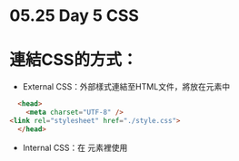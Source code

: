 # 05\.25 Day 5 CSS

# 連結CSS的方式：

* External CSS：外部樣式連結至HTML文件，將<link>放在<head>元素中

```html
  <head>
    <meta charset="UTF-8" />
<link rel="stylesheet" href="./style.css">
  </head>
```

* Internal CSS：在 <head> 元素裡使用 <style> 元素嵌入樣式表

```html
 <head>   
    <style>
      p {
        color: red;
      }
    </style>
  </head>
```

* Inline CSS：使用 HTML 元素的 style 屬性

```html
  <body>
    <p style="color:red;">Apple</p>
  </body>
```

---

## selector 選擇器

### Type selector 類型選擇器

* 使用標籤(tag name)挑選元素並設定樣式

```css
h1{ color: red;}
```

### ID selector ID選擇器

* 使用 #id 挑選元素並設定樣式

```css
#pikachu { color: yellow　;}
```

### Class selector 類別選擇器

* 使用 .class 挑選元素並設定樣式

* 要表達兩個以上的class類別，要用空格隔開，不能寫超過一個class屬性在一個標籤元素中

```html
<h1 class="pokemon fire">小火龍</h1>
```

```css
.pokemon { background-color: lightblue;}
.fire{border: 2px solid red;}
```

### Universal selector 萬用選擇器

* 用\*字號設定樣式

```css
* {background-color: aquamarine;}
```

### Attribute selector 屬性選擇器

* 將屬性條件寫在\[\]（中括號）裡面

* 權重等於.class，一樣是10分

```css
a[href^="https"] {font-size: 2rem;}

a[href*="pseudo"] {color: tomato;}

a[href$="https"] {background-color: lightblue;}

a[target="_blank"] {text-decoration: none;}
```

* \[attribute=”value”\]：屬性要完全等於value

* \[attribute^=”value”\]：屬性要以value開頭

* \[attribute$=”value”\]：屬性以value結尾

* \[attribute\*=”value”\]：屬性要包含value

### **Groups of selectors 群組選擇器**

* 用逗號,隔開：逗號前後可以使用不同選擇器

* 一次選取多種元素套用相同以上

```css
  h1,#pikachu,.pokemon{font-size: 72px;}
```

### Child combinator  子選擇器

* 用parent > child 來選擇直接底下的元素

```css
  div>h1 {color: red;}
/* <div>下一層的<h1>會被選到*/
```

### Descendant combinator 後代選擇器

* 用空白來選擇元素包含在內的所有元素

```css
  div h1 {color: red;}
/* <div>包含在內的所有<h1>都會被選到*/
```

### Adjacent Sibling combinator  同層相鄰選擇器

* 用+來選擇**同層**內緊鄰的元素

```css
  div+h1 {color: red;}
/* 跟<div>同一層並且與之相鄰的<h1>會被選到*/
```

### General Sibling combinator  同層全體選擇器

* 用～來選擇同層內**後面**的所有其他元素

```css
  div~h1 {color: red;}
/* 跟<div>同一層且在其後面的所有<h1>會被選到*/
```

## Pseudo-classes 虛擬類別

* 元素存在，且元素的樣式會隨使用者操作改變或元素存在，但無法透過 "simple selectors" 的方法選取的

* 用「:」冒號來選擇

* 與pseudo-element的「::」的不同

* 優先權重同 .class，一樣是10分

  ### 選取html標籤有兩種方法

  1. 用:root{}：選到的是HTML文件的根元素也就是<html>，跟第2種方法選到的方式一樣，但是這個方法優先權比較高

  2. html{}

  ```css
    :root {color: orange;}
    html {color: gray;}
  ```

#### 常見的pseudo classes

* :link：設定超連結未連結時的顏色

* :visited：設定超連結已連結過的顏色

* :hover：設定滑鼠移至連結上方時的顏色

* :active：設定超連結點選連結當下的顏色

* :nth-child(n)：符合本身是第幾個子元素的標籤，有以下幾種變化

  * :nth-child(2n+3)

  * :nth-child(odd/even)

  * :nth-child(3n)

  * :nth-last-child(n)：倒數第幾個子元素

* :nth-of-type：符合本身**該類型元素**是第幾個元素的標籤，變化

  * :nth-of-type(2n+3)

  * :nth-of-type(odd/even)

  * :nth-of-type(3n)

  * :nth-of-type(n)：倒數第幾個該類型元素

  * :valid

  * :invalid

### not()

* 用pseudo classes方法排除不想被套用的元素

```css
      td:not(:first-child) {
        background-color: lightgreen;
      }
```

## Pseudo Elements 虛擬元素

* 代表不直接存在於 document tree 中的元素。\
  參考：[https://titangene.github.io/article/css-selector-pseudo-element.html](https://titangene.github.io/article/css-selector-pseudo-element.html)

* 用「::」雙冒號來選擇

* 可以用CSS對html內的元素選擇指定的部分，因為這些指定的元素難以使用html寫法完成，因此這些

* 優先權重同標籤，一樣是1分

#### 常用pseudo elements

* ::before

* ::after

* ::first-letter

* ::first-line

---
# CSS 要注意的事

* CSS會區分文字大小寫 

* CSS註解方式為 /\* \*/ 

* 如果屬性值包含空白，記得將屬性值前後加上雙引號或者單引號

## CSS失效可能原因

* 打錯字、大小寫寫錯

* 語法錯誤

* 路徑錯誤（引用外部CSS檔的時候，路徑錯誤會讀不到檔案）

* 優先權（權重）沒有注意

* 宣告順序（後蓋前）

## CSS選擇器如何選擇滿足多種不同類型的標籤元素？

* 「標籤.class」：**注意中間沒有空白**

  ```html
    <h1>小火龍</h1>
    <h2 id="pikachu">皮卡丘</h2>
    <h3 class="pokemon">卡比受</h3>
    <h4 class="pokemon">卡比</h4>
    <h4>卡比攻</h4>
  ```

  ```css
    h4.pokemon {background-color: antiquewhite;}
  ```

## CSS的優先權

* **如果CSS衝突的話會以最後寫的，最有針對性的優先**（相同的選擇器中先處理完前面，處理後面的程式碼把前面覆蓋掉了，並不是前面沒有執行）

* 如果同樣的文字先設定為紅色，再設定為綠色，則執行完紅色後會再執行綠色將它覆蓋

* !important：最高的優先權，但是不建議實際使用，會造成無法分辨CSS優先順序，可以在測試使用，以找出問題是否在優先權的設定上

* 優先權（越前面越先）：**!important > inline CSS > #id > .class = :（pseudo class）= \[\] （屬性選擇器） > type 標籤 = :: （pseudo element）> \* （萬用選擇器）**

  > Selector types: The following list of selector types increases by specificity:
  >
  > 1. Type selector (e.g., h1) and pseudo-elements (e.g., ::before).
  > 2. Class selectors (e.g., .example), attributes selectors (e.g., \[type="radio"\]) and pseudo-classes (e.g., :hover).
  > 3. ID selectors (e.g., #example).
  >
  > 
  >
  > 文字跟具體CSS的優先權計算方法可參考<https://blogs.halodoc.io/best-practices-that-we-follow-to-avoid-specificity-issues/>

  * 優先權是用十進位的算法計算，單一class就是010→10分

    ![image.png](./CSS%20要注意的事-assets/image.png)

    CSS 權重計算

## HTML中標籤的多個class順序是否有影響？

* 如果你使用的選擇器是Attribute selectors的話，會

* 具體參考這篇stackoverflow上的貼文：\
  <https://stackoverflow.com/questions/15670631/does-the-order-of-classes-listed-on-an-item-affect-the-css>
    
---
# Semantic Elements

HTML 中有一些具有語義的 container，在網頁呈現上跟&lt;div id=”article”&gt;這種，沒有區別，但是在別人看程式碼的時候會因為這些語義元素讓理解的速度加快，元素包含但不限於如下：

- &lt;article&gt;

- &lt;aside&gt;

- &lt;details&gt;

- &lt;figcaption&gt;

- &lt;figure&gt;

- &lt;footer&gt;

- &lt;header&gt;

- &lt;main&gt;

- &lt;mark&gt;

- &lt;nav&gt;

- &lt;section&gt;

- &lt;summary&gt;

- &lt;time&gt;

![HTML Semantic Elements](https://www.w3schools.com/html/img_sem_elements.gif)

圖片與列舉出自：&lt;https://www.w3schools.com/html/html5_semantic_elements.asp&gt;

